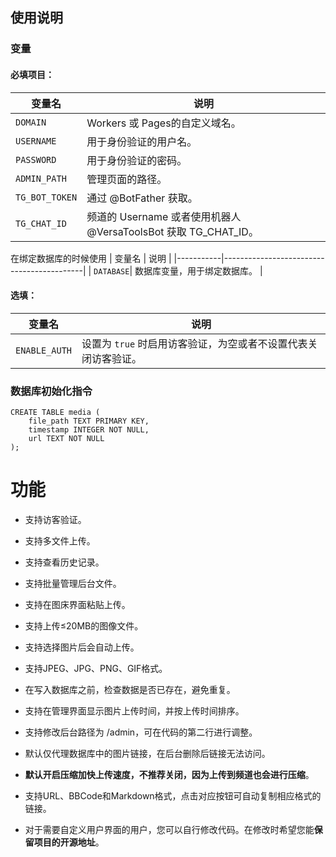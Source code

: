## 使用说明
### 变量

#### 必填项目：

| 变量名       | 说明                                      |
|--------------|-------------------------------------------|
| `DOMAIN`     | Workers 或 Pages的自定义域名。          |
| `USERNAME`   | 用于身份验证的用户名。                    |
| `PASSWORD`   | 用于身份验证的密码。                      |
| `ADMIN_PATH` | 管理页面的路径。                          |
| `TG_BOT_TOKEN` | 通过 @BotFather 获取。                  |
| `TG_CHAT_ID`  | 频道的 Username 或者使用机器人 @VersaToolsBot 获取 TG_CHAT_ID。 |

在绑定数据库的时候使用
| 变量名    | 说明                                      |
|-----------|-------------------------------------------|
| `DATABASE`| 数据库变量，用于绑定数据库。              |

#### 选填：

| 变量名        | 说明                                      |
|---------------|-------------------------------------------|
| `ENABLE_AUTH` | 设置为 `true` 时启用访客验证，为空或者不设置代表关闭访客验证。 |

### 数据库初始化指令
```
CREATE TABLE media (
    file_path TEXT PRIMARY KEY,
    timestamp INTEGER NOT NULL,
    url TEXT NOT NULL
);
```

# 功能

- 支持访客验证。

- 支持多文件上传。
- 支持查看历史记录。
- 支持批量管理后台文件。
- 支持在图床界面粘贴上传。
- 支持上传≤20MB的图像文件。
- 支持选择图片后会自动上传。
- 支持JPEG、JPG、PNG、GIF格式。
- 在写入数据库之前，检查数据是否已存在，避免重复。
- 支持在管理界面显示图片上传时间，并按上传时间排序。
- 支持修改后台路径为 /admin，可在代码的第二行进行调整。
- 默认仅代理数据库中的图片链接，在后台删除后链接无法访问。
- **默认开启压缩加快上传速度，不推荐关闭，因为上传到频道也会进行压缩**。
- 支持URL、BBCode和Markdown格式，点击对应按钮可自动复制相应格式的链接。
- 对于需要自定义用户界面的用户，您可以自行修改代码。在修改时希望您能**保留项目的开源地址**。
